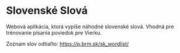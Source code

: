 # Slovenské Slová
Webová aplikácia, ktorá vypíše náhodné slovenské slová. Vhodná pre trénovanie písania poviedok pre Vierku.

Zoznam slov odtiaľto: https://p.brm.sk/sk_wordlist/
